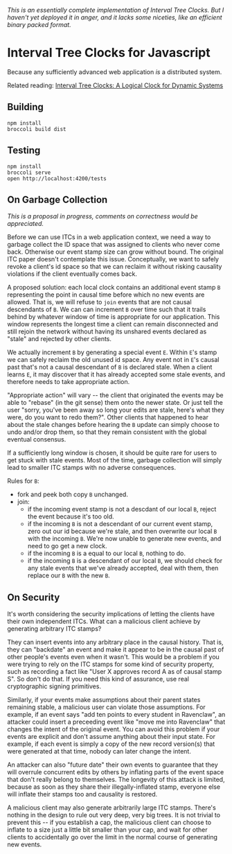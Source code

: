 *This is an essentially complete implementation of Interval Tree Clocks. But I haven't yet deployed it in anger, and it lacks some niceties, like an efficient binary packed format.*

Interval Tree Clocks for Javascript
===================================

Because any sufficiently advanced web application *is* a distributed
system.

Related reading: [Interval Tree Clocks: A Logical Clock for Dynamic Systems](http://gsd.di.uminho.pt/members/cbm/ps/itc2008.pdf)


Building
--------

    npm install
	broccoli build dist

Testing
-------

    npm install
	broccoli serve
	open http://localhost:4200/tests

On Garbage Collection
---------------------

*This is a proposal in progress, comments on correctness would be appreciated.*

Before we can use ITCs in a web application context, we need a way to garbage collect the ID space that was assigned to clients who never come back. Otherwise our event stamp size can grow without bound. The original ITC paper doesn't contemplate this issue. Conceptually, we want to safely revoke a client's id space so that we can reclaim it without risking causality violations if the client eventually comes back.

A proposed solution: each local clock contains an additional event stamp `B` representing the point in causal time before which no new events are allowed. That is, we will refuse to `join` events that are not causal descendants of `B`. We can can increment `B` over time such that it trails behind by whatever window of time is appropriate for our application. This window represents the longest time a client can remain disconnected and still rejoin the network without having its unshared events declared as "stale" and rejected by other clients.

We actually increment `B` by generating a special event `E`. Within `E`'s stamp we can safely reclaim the old unused id space. Any event not in `E`'s causal past that's not a causal descendant of `B` is declared stale. When a client learns `E`, it may discover that it has already accepted some stale events, and therefore needs to take appropriate action.

"Appropriate action" will vary -- the client that originated the events may be able to "rebase" (in the git sense) them onto the newer state. Or just tell the user "sorry, you've been away so long your edits are stale, here's what they were, do you want to redo them?". Other clients that happened to hear about the stale changes before hearing the `B` update can simply choose to undo and/or drop them, so that they remain consistent with the global eventual consensus.

If a sufficiently long window is chosen, it should be quite rare for users to get stuck with stale events. Most of the time, garbage collection will simply lead to smaller ITC stamps with no adverse consequences.

Rules for `B`:
- fork and peek both copy `B` unchanged.
- join:
  - if the incoming event stamp is not a descdant of our local `B`, reject the event because it's too old.
  - if the incoming `B` is not a descendant of our current event stamp, zero out our id because we're stale, and then overwrite our local `B` with the incoming `B`. We're now unable to generate new events, and need to go get a new clock.
  - if the incoming `B` is a equal to our local `B`, nothing to do.
  - if the incoming `B` is a descendant of our local `B`, we should check for any stale events that we've already accepted, deal with them, then replace our `B` with the new `B`.

On Security
------------

It's worth considering the security implications of letting the clients have their own independent ITCs. What can a malicious client achieve by generating arbitrary ITC stamps?

They can insert events into any arbitrary place in the causal history. That is, they can "backdate" an event and make it appear to be in the causal past of other people's events even when it wasn't. This would be a problem if you were trying to rely on the ITC stamps for some kind of security property, such as recording a fact like "User X approves record A as of causal stamp S". So don't do that. If you need this kind of assurance, use real cryptographic signing primitives.

Similarly, if your events make assumptions about their parent states remaining stable, a malicious user can violate those assumptions. For example, if an event says "add ten points to every student in Ravenclaw", an attacker could insert a preceeding event like "move me into Ravenclaw" that changes the intent of the original event. You can avoid this problem if your events are explicit and don't assume anything about their input state. For example, if each event is simply a copy of the new record version(s) that were generated at that time, nobody can later change the intent.

An attacker can also "future date" their own events to guarantee that they will overrule concurrent edits by others by inflating parts of the event space that don't really belong to themselves. The longevity of this attack is limited, because as soon as they share their illegally-inflated stamp, everyone else will inflate their stamps too and causality is restored. 

A malicious client may also generate arbitrarily large ITC stamps. There's nothing in the design to rule out very deep, very big trees. It is not trivial to prevent this -- if you establish a cap, the malicious client can choose to inflate to a size just a little bit smaller than your cap, and wait for other clients to accidentally go over the limit in the normal course of generating new events. 
